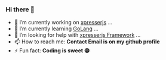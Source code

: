 ### Hi there 👋

- 🔭 I’m currently working on [xpresserjs](https://xpresserjs.com) ...
- 🌱 I’m currently learning [GoLang](https://golang.org) ...
- 🤔 I’m looking for help with [xpresserjs Framework](https://xpresserjs.com) ...
- 📫 How to reach me: **Contact Email is on my github profile**
- ⚡ Fun fact: **Coding is sweet 😁**
